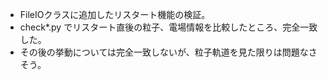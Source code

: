 - FileIOクラスに追加したリスタート機能の検証。
- check*.py でリスタート直後の粒子、電場情報を比較したところ、完全一致した。
- その後の挙動については完全一致しないが、粒子軌道を見た限りは問題なさそう。